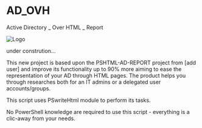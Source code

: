 # AD_OVH
Active Directory _ Over HTML _ Report 

![Logo](Pictures/ADSMH3.jpg "Logo")

under constrution... 

This new project is based upon the PSHTML-AD-REPORT project from [add user] and improve its functionality up to 90% more aiming to ease the representation of your AD through HTML pages. The product helps you through researches both for an IT admins or a delegated user accounts/groups.

This script uses PSwriteHtml module to perform its tasks.

No PowerShell knowledge are required to use this script - everything is a clic-away from your needs.
